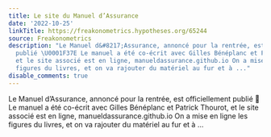 ```yaml
---
title: Le site du Manuel d’Assurance
date: '2022-10-25'
linkTitle: https://freakonometrics.hypotheses.org/65244
source: Freakonometrics
description: "Le Manuel d&#8217;Assurance, annoncé pour la rentrée, est officiellement
  publié \U0001F37E Le manuel a été co-écrit avec Gilles Bénéplanc et Patrick Thourot,
  et le site associé est en ligne, manueldassurance.github.io On a mise en ligne les
  figures du livres, et on va rajouter du matériel au fur et à ..."
disable_comments: true
---
```

Le Manuel d&#8217;Assurance, annoncé pour la rentrée, est officiellement publié 🍾 Le manuel a été co-écrit avec Gilles Bénéplanc et Patrick Thourot, et le site associé est en ligne, manueldassurance.github.io On a mise en ligne les figures du livres, et on va rajouter du matériel au fur et à ...
